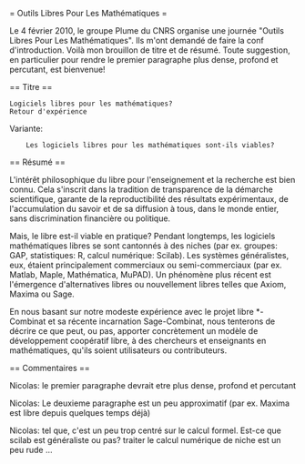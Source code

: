 = Outils Libres Pour Les Mathématiques =

Le 4 février 2010, le groupe Plume du CNRS organise une journée "Outils Libres Pour Les Mathématiques". Ils m'ont demandé de faire la conf d'introduction. Voilà mon brouillon de titre et de résumé. Toute suggestion, en particulier pour rendre le premier paragraphe plus dense, profond et percutant, est bienvenue!

== Titre ==

	Logiciels libres pour les mathématiques?
	Retour d'expérience

Variante:

        Les logiciels libres pour les mathématiques sont-ils viables?

== Résumé ==

L'intérêt philosophique du libre pour l'enseignement et la recherche
est bien connu. Cela s'inscrit dans la tradition de transparence de la
démarche scientifique, garante de la reproductibilité des résultats
expérimentaux, de l'accumulation du savoir et de sa diffusion à tous,
dans le monde entier, sans discrimination financière ou politique.

Mais, le libre est-il viable en pratique? Pendant longtemps, les
logiciels mathématiques libres se sont cantonnés à des niches (par
ex. groupes: GAP, statistiques: R, calcul numérique: Scilab). Les
systèmes généralistes, eux, étaient principalement commerciaux ou
semi-commerciaux (par ex. Matlab, Maple, Mathématica, MuPAD). Un
phénomène plus récent est l'émergence d'alternatives libres ou
nouvellement libres telles que Axiom, Maxima ou Sage.

En nous basant sur notre modeste expérience avec le projet libre
*-Combinat et sa récente incarnation Sage-Combinat, nous tenterons de
décrire ce que peut, ou pas, apporter concrètement un modèle de
développement coopératif libre, à des chercheurs et enseignants en
mathématiques, qu'ils soient utilisateurs ou contributeurs.

== Commentaires ==

Nicolas: le premier paragraphe devrait etre plus dense, profond et percutant

Nicolas: Le deuxieme paragraphe est un peu approximatif (par ex. Maxima est libre depuis quelques temps déjà)

Nicolas: tel que, c'est un peu trop centré sur le calcul formel. Est-ce que scilab est généraliste ou pas? traiter le calcul numérique de niche est un peu rude ...
